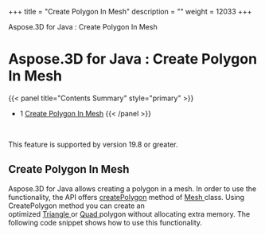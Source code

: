 +++
title = "Create Polygon In Mesh" 
description = "" 
weight = 12033 
+++

Aspose.3D for Java : Create Polygon In Mesh  

# Aspose.3D for Java : Create Polygon In Mesh


{{< panel title="Contents Summary" style="primary" >}}
*   1 [Create Polygon In Mesh](#CreatePolygonInMesh-CreatePolygonInMesh)
{{< /panel >}}
 

 

This feature is supported by version 19.8 or greater.

## Create Polygon In Mesh

Aspose.3D for Java allows creating a polygon in a mesh. In order to use the functionality, the API offers [createPolygon](https://apireference.aspose.com/java/3d/com.aspose.threed/Mesh#createPolygon-int-int-int-) method of [Mesh ](https://apireference.aspose.com/java/3d/com.aspose.threed/Mesh)class. Using CreatePolygon method you can create an optimized [Triangle ](https://apireference.aspose.com/java/3d/com.aspose.threed/Mesh#createPolygon-int-int-int-)or [Quad ](https://apireference.aspose.com/java/3d/com.aspose.threed/Mesh#createPolygon-int-int-int-int-)polygon without allocating extra memory. The following code snippet shows how to use this functionality. 

